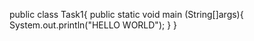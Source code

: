 public class Task1{
    public static void main (String[]args){
        System.out.println("HELLO WORLD");
    }
}
